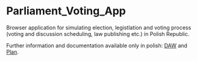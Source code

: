 # Parliament_Voting_App

Browser application for simulating election, legistlation and voting process (voting and discussion scheduling, law publishing etc.) in Polish Republic.

Further information and documentation available only in polish: [DAW](https://docs.google.com/document/d/1H6N3K1dCF52FCHaLOBj2rZ0ejFtsFGeyyVq1qF5irfI/edit?usp=sharing) and [Plan](https://docs.google.com/document/d/1piY-JPO1puabDB07X5fVdaBEKpavG4ozygeFlt8ko9k/edit#heading=h.34qr7rom5pgm).
 

